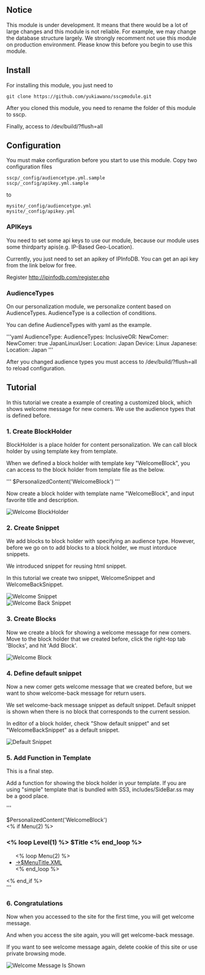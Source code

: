 ## Notice

This module is under development.
It means that there would be a lot of large changes and this module is not reliable.
For example, we may change the database structure largely.
We strongly recomment not use this module on production environment.
Please know this before you begin to use this module.

## Install

For installing this module, you just need to

    git clone https://github.com/yukiawano/sscpmodule.git

After you cloned this module, you need to rename the folder of this module to sscp.

Finally, access to /dev/build/?flush=all

## Configuration

You must make configuration before you start to use this module.
Copy two configuration files

    sscp/_config/audiencetype.yml.sample
    sscp/_config/apikey.yml.sample

to

    mysite/_config/audiencetype.yml
    mysite/_config/apikey.yml

### APIKeys

You need to set some api keys to use our module,
because our module uses some thirdparty apis(e.g. IP-Based Geo-Location).

Currently, you just need to set an apikey of IPInfoDB.
You can get an api key from the link below for free.

Register
http://ipinfodb.com/register.php

### AudienceTypes

On our personalization module, we personalize content based on AudienceTypes.
AudienceType is a collection of conditions.

You can define AudienceTypes with yaml as the example.

'''yaml
AudienceType:
  AudienceTypes:
    InclusiveOR:
      NewComer:
        NewComer: true
      JapanLinuxUser:
        Location: Japan
        Device: Linux
      Japanese:
        Location: Japan
'''

After you changed audience types you must access to /dev/build/?flush=all to reload configuration.

## Tutorial

In this tutorial we create a example of creating a customized block, which shows welcome message for new comers.
We use the audience types that is defined before.

### 1. Create BlockHolder

BlockHolder is a place holder for content personalization.
We can call block holder by using template key from template.

When we defined a block holder with template key "WelcomeBlock",
you can access to the block holder from template file as the below.

'''
$PersonalizedContent('WelcomeBlock')
'''

Now create a block holder with template name "WelcomeBlock", and input favorite title and description.

![Welcome BlockHolder](https://github.com/yukiawano/sscpmodule/raw/master/docs/img/WelcomeBlockHolder.png)

### 2. Create Snippet

We add blocks to block holder with specifying an audience type.
However, before we go on to add blocks to a block holder, we must intorduce snippets.

We introduced snippet for reusing html snippet.

In this tutorial we create two snippet, WelcomeSnippet and WelcomeBackSnippet.

![Welcome Snippet](https://github.com/yukiawano/sscpmodule/raw/master/docs/img/WelcomeSnippet.png)  
![Welcome Back Snippet](https://github.com/yukiawano/sscpmodule/raw/master/docs/img/WelcomeBackSnippet.png)

### 3. Create Blocks

Now we create a block for showing a welcome message for new comers.
Move to the block holder that we created before, click the right-top tab 'Blocks', and hit 'Add Block'.

![Welcome Block](https://github.com/yukiawano/sscpmodule/raw/master/docs/img/WelcomeBlock.png)

### 4. Define default snippet

Now a new comer gets welcome message that we created before,
but we want to show welcome-back message for return users.

We set welcome-back message snippet as default snippet.
Default snippet is shown when there is no block that corresponds to the current session.

In editor of a block holder, check "Show default snippet" and set "WelcomeBackSnippet" as a default snippet.

![Default Snippet](https://github.com/yukiawano/sscpmodule/raw/master/docs/img/DefaultSnippet.png)

### 5. Add Function in Template

This is a final step.

Add a function for showing the block holder in your template.
If you are using "simple" template that is bundled with SS3, includes/SideBar.ss may be a good place.

'''
<aside>
	<div>$PersonalizedContent('WelcomeBlock')</div>
	<% if Menu(2) %>
		<nav class="secondary">
			<h3>
				<% loop Level(1) %>
				$Title
				<% end_loop %>
			</h3>
			<ul>
				<% loop Menu(2) %>
				<li class="$LinkingMode"><a href="$Link" title="Go to the $Title.XML page"><span class="arrow">&rarr;</span><span class="text">$MenuTitle.XML</span></a></li>
				<% end_loop %>
			</ul>
		</nav>
	<% end_if %>  	
</aside>
'''

### 6. Congratulations

Now when you accessed to the site for the first time,
you will get welcome message.

And when you access the site again, you will get welcome-back message.

If you want to see welcome message again, delete cookie of this site or use private browsing mode.

![Welcome Message Is Shown](https://github.com/yukiawano/sscpmodule/raw/master/docs/img/WelcomeMessageIsShown.png)